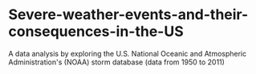# Severe-weather-events-and-their-consequences-in-the-US
A data analysis by exploring the U.S. National Oceanic and Atmospheric Administration's (NOAA) storm database (data from 1950 to 2011)
